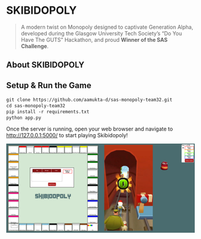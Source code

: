 # SKIBIDOPOLY

> A modern twist on Monopoly designed to captivate Generation Alpha, developed during the Glasgow University Tech Society’s “Do You Have The GUTS” Hackathon, and proud **Winner of the SAS Challenge**.

## About SKIBIDOPOLY



## Setup & Run the Game

```
git clone https://github.com/aamukta-d/sas-monopoly-team32.git
cd sas-monopoly-team32
pip install -r requirements.txt
python app.py
```

Once the server is running, open your web browser and navigate to http://127.0.0.1:5000/ to start playing Skibidopoly!

![Skibidopoly Screenshot](static/README/Skibidopoly_ss.png)